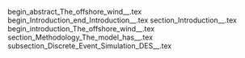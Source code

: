 begin_abstract_The_offshore_wind__.tex
begin_Introduction_end_Introduction__.tex
section_Introduction__.tex
begin_introduction_The_offshore_wind__.tex
section_Methodology_The_model_has__.tex
subsection_Discrete_Event_Simulation_DES__.tex
